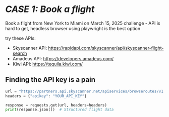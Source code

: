 # *CASE 1: Book a flight*
Book a flight from New York to Miami on March 15, 2025
challenge - API is hard to get, headless browser using playwright is the best option

try these APIs:
- Skyscanner API: https://rapidapi.com/skyscanner/api/skyscanner-flight-search
- Amadeus API: https://developers.amadeus.com/
- Kiwi API: https://tequila.kiwi.com/


## Finding the API key is a pain

```python
url = "https://partners.api.skyscanner.net/apiservices/browseroutes/v1.0/US/USD/en-US/NYC/LAX/2024-03-20"
headers = {"apikey": "YOUR_API_KEY"}

response = requests.get(url, headers=headers)
print(response.json())  # Structured flight data
```


